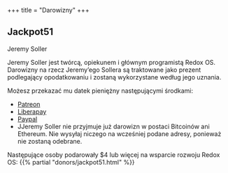 +++
title = "Darowizny"
+++

## Jackpot51

Jeremy Soller

Jeremy Soller jest twórcą, opiekunem i głównym programistą Redox OS. Darowizny na rzecz Jeremy’ego Sollera są traktowane jako prezent podlegający opodatkowaniu i zostaną wykorzystane według jego uznania.

Możesz przekazać mu datek pieniężny następującymi środkami:

- [Patreon](https://www.patreon.com/redox_os)
- [Liberapay](https://liberapay.com/redox_os)
- [Paypal](https://www.paypal.me/redoxos)
- JJeremy Soller nie przyjmuje już darowizn w postaci Bitcoinów ani Ethereum. Nie wysyłaj niczego na wcześniej podane adresy, ponieważ nie zostaną odebrane.

Następujące osoby podarowały $4 lub więcej na wsparcie rozwoju Redox OS:
{{% partial "donors/jackpot51.html" %}}
